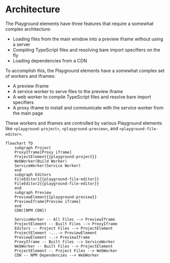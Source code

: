 # Architecture

The Playground elements have three features that require a somewhat complex architecture:

- Loading files from the main window into a preview iframe without using a server
- Compiling TypeScript files and resolving bare import specifiers on the fly
- Loading dependencies from a CDN

To accomplish this, the Playground elements have a somewhat complex set of workers and iframes:
- A preview iframe
- A service worker to serve files to the preview iframe
- A web worker to compile TypeScript files and resolve bare import specifiers
- A proxy iframe to install and communicate with the service worker from the main page

These workers and iframes are controlled by various Playground elements like `<playground-project>`, `<playground-preview>`, and `<playground-file-editor>`.

```mermaid
flowchart TD
    subgraph Project
    ProxyIframe[Proxy iframe]
    ProjectElement{{playground-project}}
    WebWorker(Build Worker)
    ServiceWorker(Service Worker)
    end
    subgraph Editors
    FileEditor1{{playground-file-editor}}
    FileEditor2{{playground-file-editor}}
    end
    subgraph Preview
    PreviewElement{{playground-preview}}
    PreviewIframe[Preview iframe]
    end
    CDN([NPM CDN])

    ServiceWorker -- All Files --> PreviewIframe
    ProjectElement -- Built Files --> ProxyIframe
    Editors -- Project Files --> ProjectElement
    ProjectElement -...-> PreviewElement
    PreviewElement -.-> PreviewIframe
    ProxyIframe -- Built Files --> ServiceWorker
    WebWorker -- Built Files --> ProjectElement
    ProjectElement -- Project Files --> WebWorker
    CDN -- NPM Dependencies --> WebWorker
```
